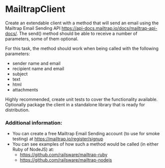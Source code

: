 # MailtrapClient
Create an extendable client with a method that will send an email using the Mailtrap Email Sending API https://api-docs.mailtrap.io/docs/mailtrap-api-docs/. The send() method should be able to receive a number of parameters, some of them optional.

For this task, the method should work when being called with the following parameters:
+ sender name and email
+ recipient name and email
+ subject
+ text
+ html
+ attachments

Highly recommended, create unit tests to cover the functionality available. 
Optionally package the client in a standalone library that is ready for distribution.

### Additional information:
+ You can create a free Mailtrap Email Sending account (to use for smoke testing) at https://mailtrap.io/register/signup
+ You can see examples of how such a method would be called (in either Ruby of NodeJS) at:
	- https://github.com/railsware/mailtrap-ruby
	- https://github.com/railsware/mailtrap-nodejs
